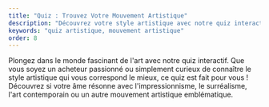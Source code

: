 ```yaml
---
title: "Quiz : Trouvez Votre Mouvement Artistique"
description: "Découvrez votre style artistique avec notre quiz interactif. Répondez aux questions pour découvrir à quel mouvement artistique vous appartenez."
keywords: "quiz artistique, mouvement artistique"
order: 8
---
```


Plongez dans le monde fascinant de l'art avec notre quiz interactif. Que vous soyez un acheteur passionné ou simplement curieux de connaître le style artistique qui vous correspond le mieux, ce quiz est fait pour vous ! Découvrez si votre âme résonne avec l'impressionnisme, le surréalisme, l'art contemporain ou un autre mouvement artistique emblématique.


